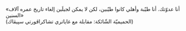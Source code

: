 «أنا عدوّتك. أنا طيّبة وأهلي كانوا طيّبين، لكن لا يمكن لجيلَين إلغاء تاريخ عمره آلاف السنين»
<br>
(الحميميّة الشّائكة: مقابلة مع غاياتري تشاكراڤورتي سپيڤاك)
